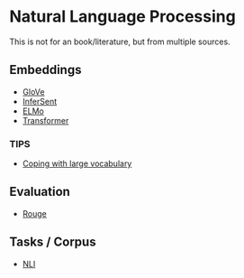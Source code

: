 Natural Language Processing
=============

This is not for an book/literature, but from multiple sources.

## Embeddings
- [GloVe](./glove.md)
- [InferSent](./infersent.md)
- [ELMo](./elmo.md)
- [Transformer](./transformer.md)

### TIPS
- [Coping with large vocabulary](./coping_with_large_vocab.md)


## Evaluation
- [Rouge](./rouge.md)

## Tasks / Corpus
- [NLI](./nli.md)

